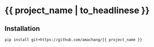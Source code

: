 # {{ project_name | to_headlinese }}

## Installation

```
pip install git+https://github.com/amachang/{{ project_name }}
```

